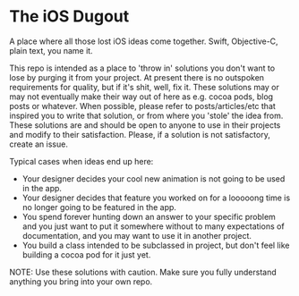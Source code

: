 
The iOS Dugout
==============
A place where all those lost iOS ideas come together. Swift, Objective-C, plain text, you name it.

This repo is intended as a place to 'throw in' solutions you don't want to lose by purging it from your project. At present there is no outspoken requirements for quality, but if it's shit, well, fix it. 
These solutions may or may not eventually make their way out of here as e.g. cocoa pods, blog posts or whatever.
When possible, please refer to posts/articles/etc that inspired you to write that solution, or from where you 'stole' the idea from.
These solutions are and should be open to anyone to use in their projects and modify to their satisfaction. Please, if a solution is not satisfactory, create an issue.

Typical cases when ideas end up here:
- Your designer decides your cool new animation is not going to be used in the app.
- Your designer decides that feature you worked on for a looooong time is no longer going to be featured in the app.
- You spend forever hunting down an answer to your specific problem and you just want to put it somewhere without to many expectations of documentation, and you may want to use it in another project.
- You build a class intended to be subclassed in project, but don't feel like building a cocoa pod for it just yet. 

NOTE: Use these solutions with caution. Make sure you fully understand anything you bring into your own repo.
